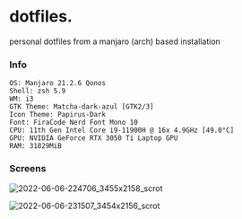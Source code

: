 # dotfiles.

personal dotfiles from a manjaro (arch) based installation

### Info

```
OS: Manjaro 21.2.6 Qonos
Shell: zsh 5.9
WM: i3
GTK Theme: Matcha-dark-azul [GTK2/3]
Icon Theme: Papirus-Dark
Font: FiraCode Nerd Font Mono 10
CPU: 11th Gen Intel Core i9-11900H @ 16x 4.9GHz [49.0°C]
GPU: NVIDIA GeForce RTX 3050 Ti Laptop GPU
RAM: 31829MiB
```

### Screens

![2022-06-06-224706_3455x2158_scrot](https://user-images.githubusercontent.com/8976745/172284998-0d424ffe-a5e4-423d-9517-9add80d2da4f.png)

![2022-06-06-231507_3454x2156_scrot](https://user-images.githubusercontent.com/8976745/172288310-17c733df-7af7-4c7d-a861-31916236ba2c.png)
